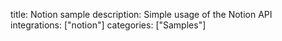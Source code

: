title: Notion sample
description: Simple usage of the Notion API
integrations: ["notion"]
categories: ["Samples"]
